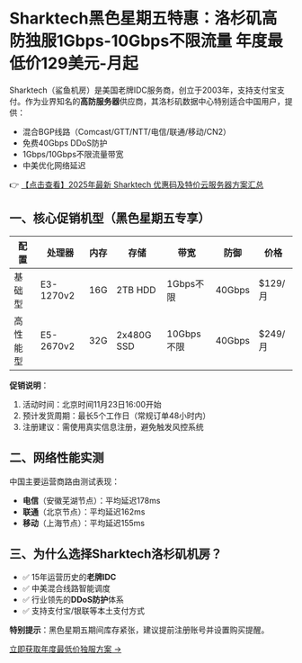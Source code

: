 # Sharktech黑色星期五特惠：洛杉矶高防独服1Gbps-10Gbps不限流量 年度最低价129美元-月起

Sharktech（鲨鱼机房）是美国老牌IDC服务商，创立于2003年，支持支付宝支付。作为业界知名的**高防服务器**供应商，其洛杉矶数据中心特别适合中国用户，提供：
- 混合BGP线路（Comcast/GTT/NTT/电信/联通/移动/CN2）
- 免费40Gbps DDoS防护
- 1Gbps/10Gbps不限流量带宽
- 中美优化网络延迟

👉 [【点击查看】2025年最新 Sharktech 优惠码及特价云服务器方案汇总](https://bit.ly/Sharktech)

## 一、核心促销机型（黑色星期五专享）

| 配置               | 处理器      | 内存 | 存储  | 带宽       | 防御   | 价格   |
|--------------------|------------|------|-------|------------|--------|--------|
| 基础型             | E3-1270v2 | 16G  | 2TB HDD | 1Gbps不限 | 40Gbps | $129/月 |
| 高性能型           | E5-2670v2 | 32G  | 2x480G SSD | 10Gbps不限 | 40Gbps | $249/月 |

**促销说明**：
1. 活动时间：北京时间11月23日16:00开始
2. 预计发货周期：最长5个工作日（常规订单48小时内）
3. 注册建议：需使用真实信息注册，避免触发风控系统

## 二、网络性能实测

中国主要运营商路由测试表现：
- **电信**（安徽芜湖节点）：平均延迟178ms
- **联通**（北京节点）：平均延迟162ms
- **移动**（上海节点）：平均延迟155ms

## 三、为什么选择Sharktech洛杉矶机房？
- ✅ 15年运营历史的**老牌IDC**
- ✅ 中美混合线路智能调度
- ✅ 行业领先的**DDoS防护**体系
- ✅ 支持支付宝/银联等本土支付方式

**特别提示**：黑色星期五期间库存紧张，建议提前注册账号并设置购买提醒。

[立即获取年度最低价独服方案 →](https://bit.ly/Sharktech)
